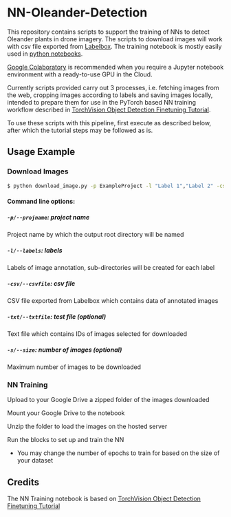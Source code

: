# NN-Oleander-Detection
This repository contains scripts to support the training of NNs to detect Oleander plants in drone imagery.
The scripts to download images will work with csv file exported from [Labelbox](https://labelbox.com/).
The training notebook is mostly easily used in [python notebooks](https://nbviewer.jupyter.org/github/jupyter/notebook/blob/master/docs/source/examples/Notebook/What%20is%20the%20Jupyter%20Notebook.ipynb#).

[Google Colaboratory](https://colab.research.google.com/notebooks/intro.ipynb) is recommended when you require a Jupyter notebook environment with a ready-to-use GPU in the Cloud.

Currently scripts provided carry out 3 processes, i.e. fetching images from the web, cropping images according to labels and saving images locally, intended to prepare them for use in the PyTorch based NN training workflow described in [TorchVision Object Detection Finetuning Tutorial](https://pytorch.org/tutorials/intermediate/torchvision_tutorial.html).

To use these scripts with this pipeline, first execute as described below, after which the tutorial steps may be followed as is.
## Usage Example
### Download Images
```sh
$ python download_image.py -p ExampleProject -l "Label 1","Label 2" -csv Example.csv -txt Example.txt -s 1
```
#### Command line options:
##### `-p/--projname`: project name
Project name by which the output root directory will be named
##### `-l/--labels`: labels
Labels of image annotation, sub-directories will be created for each label
##### `-csv/--csvfile`: csv file
CSV file exported from Labelbox which contains data of annotated images
##### `-txt/--txtfile`: test file (optional)
Text file which contains IDs of images selected for downloaded
##### `-s/--size`: number of images (optional)
Maximum number of images to be downloaded

### NN Training
Upload to your Google Drive a zipped folder of the images downloaded

Mount your Google Drive to the notebook

Unzip the folder to load the images on the hosted server

Run the blocks to set up and train the NN
  * You may change the number of epochs to train for based on the size of your dataset
## Credits
The NN Training notebook is based on [TorchVision Object Detection Finetuning Tutorial](https://pytorch.org/tutorials/intermediate/torchvision_tutorial.html)
